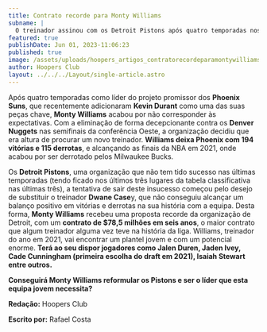 ```yaml
---
title: Contrato recorde para Monty Williams
subname: |
  O treinador assinou com os Detroit Pistons após quatro temporadas nos Suns
featured: true
publishDate: Jun 01, 2023-11:06:23
published: true
image: /assets/uploads/hoopers_artigos_contratorecordeparamontywilliams_0106.png
author: Hoopers Club
layout: ../../../Layout/single-article.astro
---
```

Após quatro temporadas como líder do projeto promissor dos **Phoenix Suns**, que recentemente adicionaram **Kevin Durant** como uma das suas peças chave, **Monty Williams** acabou por não corresponder às expectativas. Com a eliminação de forma decepcionante contra os **Denver Nuggets** nas semifinais da conferência Oeste, a organização decidiu que era altura de procurar um novo treinador. **Williams deixa Phoenix com 194 vitórias e 115 derrotas**, e alcançando as finais da NBA em 2021, onde acabou por ser derrotado pelos Milwaukee Bucks.

Os **Detroit Pistons**, uma organização que não tem tido sucesso nas últimas temporadas (tendo ficado nos últimos três lugares da tabela classificativa nas últimas três), a tentativa de sair deste insucesso começou pelo desejo de substituir o treinador **Dwane Case**y, que não conseguiu alcançar um balanço positivo em vitórias e derrotas na sua história com a equipa. Desta forma, **Monty Williams** recebeu uma proposta recorde da organização de Detroit, com um **contrato de $78,5 milhões em seis anos**, o maior contrato que algum treinador alguma vez teve na história da liga. Williams, treinador do ano em 2021, vai encontrar um plantel jovem e com um potencial enorme. **Terá ao seu dispor jogadores como Jalen Duren, Jaden Ivey, Cade Cunningham (primeira escolha do draft em 2021), Isaiah Stewart entre outros.**

**Conseguirá Monty Williams reformular os Pistons e ser o líder que esta equipa jovem necessita?**

**Redação:** Hoopers Club

**Escrito por:** Rafael Costa